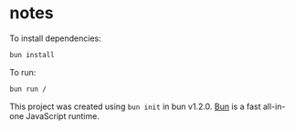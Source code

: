 # notes

To install dependencies:

```bash
bun install
```

To run:

```bash
bun run /
```

This project was created using `bun init` in bun v1.2.0. [Bun](https://bun.sh) is a fast all-in-one JavaScript runtime.

